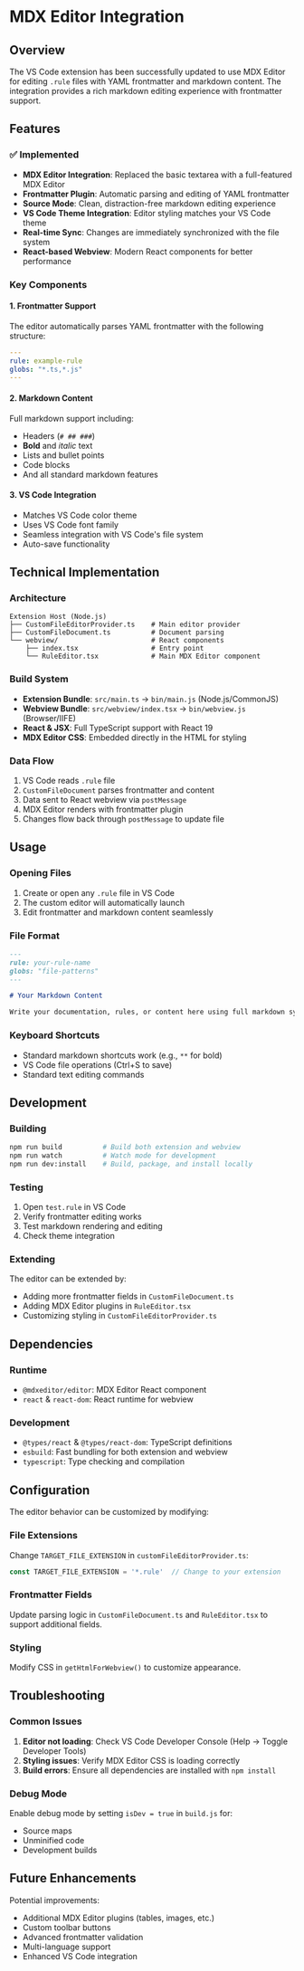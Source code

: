 # MDX Editor Integration

## Overview

The VS Code extension has been successfully updated to use MDX Editor for editing `.rule` files with YAML frontmatter and markdown content. The integration provides a rich markdown editing experience with frontmatter support.

## Features

### ✅ Implemented
- **MDX Editor Integration**: Replaced the basic textarea with a full-featured MDX Editor
- **Frontmatter Plugin**: Automatic parsing and editing of YAML frontmatter
- **Source Mode**: Clean, distraction-free markdown editing experience
- **VS Code Theme Integration**: Editor styling matches your VS Code theme
- **Real-time Sync**: Changes are immediately synchronized with the file system
- **React-based Webview**: Modern React components for better performance

### Key Components

#### 1. Frontmatter Support
The editor automatically parses YAML frontmatter with the following structure:
```yaml
---
rule: example-rule
globs: "*.ts,*.js"
---
```

#### 2. Markdown Content
Full markdown support including:
- Headers (`# ## ###`)
- **Bold** and *italic* text
- Lists and bullet points
- Code blocks
- And all standard markdown features

#### 3. VS Code Integration
- Matches VS Code color theme
- Uses VS Code font family
- Seamless integration with VS Code's file system
- Auto-save functionality

## Technical Implementation

### Architecture
```
Extension Host (Node.js)
├── CustomFileEditorProvider.ts    # Main editor provider
├── CustomFileDocument.ts          # Document parsing
└── webview/                       # React components
    ├── index.tsx                  # Entry point
    └── RuleEditor.tsx             # Main MDX Editor component
```

### Build System
- **Extension Bundle**: `src/main.ts` → `bin/main.js` (Node.js/CommonJS)
- **Webview Bundle**: `src/webview/index.tsx` → `bin/webview.js` (Browser/IIFE)
- **React & JSX**: Full TypeScript support with React 19
- **MDX Editor CSS**: Embedded directly in the HTML for styling

### Data Flow
1. VS Code reads `.rule` file
2. `CustomFileDocument` parses frontmatter and content
3. Data sent to React webview via `postMessage`
4. MDX Editor renders with frontmatter plugin
5. Changes flow back through `postMessage` to update file

## Usage

### Opening Files
1. Create or open any `.rule` file in VS Code
2. The custom editor will automatically launch
3. Edit frontmatter and markdown content seamlessly

### File Format
```markdown
---
rule: your-rule-name
globs: "file-patterns"
---

# Your Markdown Content

Write your documentation, rules, or content here using full markdown syntax.
```

### Keyboard Shortcuts
- Standard markdown shortcuts work (e.g., `**` for bold)
- VS Code file operations (Ctrl+S to save)
- Standard text editing commands

## Development

### Building
```bash
npm run build          # Build both extension and webview
npm run watch          # Watch mode for development
npm run dev:install    # Build, package, and install locally
```

### Testing
1. Open `test.rule` in VS Code
2. Verify frontmatter editing works
3. Test markdown rendering and editing
4. Check theme integration

### Extending
The editor can be extended by:
- Adding more frontmatter fields in `CustomFileDocument.ts`
- Adding MDX Editor plugins in `RuleEditor.tsx`
- Customizing styling in `CustomFileEditorProvider.ts`

## Dependencies

### Runtime
- `@mdxeditor/editor`: MDX Editor React component
- `react` & `react-dom`: React runtime for webview

### Development
- `@types/react` & `@types/react-dom`: TypeScript definitions
- `esbuild`: Fast bundling for both extension and webview
- `typescript`: Type checking and compilation

## Configuration

The editor behavior can be customized by modifying:

### File Extensions
Change `TARGET_FILE_EXTENSION` in `customFileEditorProvider.ts`:
```typescript
const TARGET_FILE_EXTENSION = '*.rule'  // Change to your extension
```

### Frontmatter Fields
Update parsing logic in `CustomFileDocument.ts` and `RuleEditor.tsx` to support additional fields.

### Styling
Modify CSS in `getHtmlForWebview()` to customize appearance.

## Troubleshooting

### Common Issues

1. **Editor not loading**: Check VS Code Developer Console (Help → Toggle Developer Tools)
2. **Styling issues**: Verify MDX Editor CSS is loading correctly
3. **Build errors**: Ensure all dependencies are installed with `npm install`

### Debug Mode
Enable debug mode by setting `isDev = true` in `build.js` for:
- Source maps
- Unminified code
- Development builds

## Future Enhancements

Potential improvements:
- Additional MDX Editor plugins (tables, images, etc.)
- Custom toolbar buttons
- Advanced frontmatter validation
- Multi-language support
- Enhanced VS Code integration
